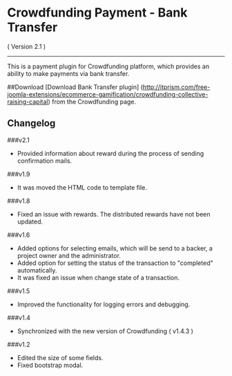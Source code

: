 Crowdfunding Payment - Bank Transfer
==========================
( Version 2.1 )
- - -

This is a payment plugin for Crowdfunding platform, which provides an ability to make payments via bank transfer.

##Download
[Download Bank Transfer plugin] (http://itprism.com/free-joomla-extensions/ecommerce-gamification/crowdfunding-collective-raising-capital) from the Crowdfunding page.

Changelog
---------

###v2.1
* Provided information about reward during the process of sending confirmation mails.

###v1.9
* It was moved the HTML code to template file.

###v1.8
* Fixed an issue with rewards. The distributed rewards have not been updated.

###v1.6
* Added options for selecting emails, which will be send to a backer, a project owner and the administrator.
* Added option for setting the status of the transaction to "completed" automatically.
* It was fixed an issue when change state of a transaction.

###v1.5
* Improved the functionality for logging errors and debugging.

###v1.4
* Synchronized with the new version of Crowdfunding ( v1.4.3 )

###v1.2
* Edited the size of some fields.
* Fixed bootstrap modal.
